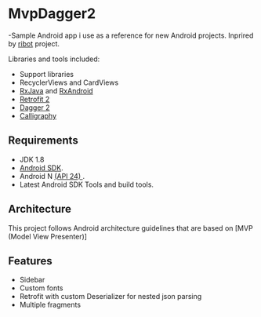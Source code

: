 # MvpDagger2

-Sample Android app i use as a reference for new Android projects. Inprired by [ribot](https://github.com/ribot/android-boilerplate) project.

Libraries and tools included:

- Support libraries
- RecyclerViews and CardViews 
- [RxJava](https://github.com/ReactiveX/RxJava) and [RxAndroid](https://github.com/ReactiveX/RxAndroid) 
- [Retrofit 2](http://square.github.io/retrofit/)
- [Dagger 2](http://google.github.io/dagger/)
- [Calligraphy](https://github.com/chrisjenx/Calligraphy)

## Requirements

- JDK 1.8
- [Android SDK](http://developer.android.com/sdk/index.html).
- Android N [(API 24) ](http://developer.android.com/tools/revisions/platforms.html).
- Latest Android SDK Tools and build tools.

## Architecture

This project follows Android architecture guidelines that are based on [MVP (Model View Presenter)]

## Features
- Sidebar
- Custom fonts
- Retrofit with custom Deserializer for nested json parsing
- Multiple fragments
